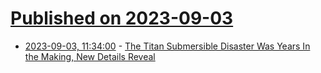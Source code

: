# [Published on 2023-09-03](index.md)

* [2023-09-03, 11:34:00](https://tech.slashdot.org/story/23/09/02/1853216/the-titan-submersible-disaster-was-years-in-the-making-new-details-reveal?utm_source=rss1.0mainlinkanon&utm_medium=feed) - [The Titan Submersible Disaster Was Years In the Making, New Details Reveal](https://tech.slashdot.org/story/23/09/02/1853216/the-titan-submersible-disaster-was-years-in-the-making-new-details-reveal?utm_source=rss1.0mainlinkanon&utm_medium=feed)
